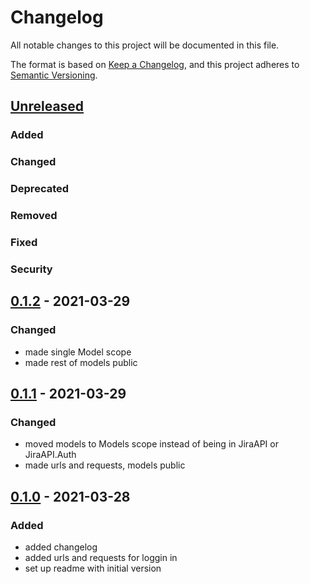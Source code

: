 # Changelog

All notable changes to this project will be documented in this file.

The format is based on [Keep a Changelog](https://keepachangelog.com/en/1.0.0/),
and this project adheres to [Semantic Versioning](https://semver.org/spec/v2.0.0.html).

## [Unreleased]
### Added
### Changed
### Deprecated
### Removed
### Fixed
### Security

## [0.1.2] - 2021-03-29
### Changed
- made single Model scope
- made rest of models public

## [0.1.1] - 2021-03-29
### Changed
- moved models to Models scope instead of being in JiraAPI or JiraAPI.Auth
- made urls and requests, models public

## [0.1.0] - 2021-03-28
### Added
- added changelog
- added urls and requests for loggin in
- set up readme with initial version

[Unreleased]: https://github.com/andybezaire/JiraAPI/compare/0.1.2...HEAD
[0.1.2]: https://github.com/andybezaire/JiraAPI/compare/0.1.1...0.1.2
[0.1.1]: https://github.com/andybezaire/JiraAPI/compare/0.1.0...0.1.1
[0.1.0]: https://github.com/andybezaire/JiraAPI/releases/tag/0.1.0
